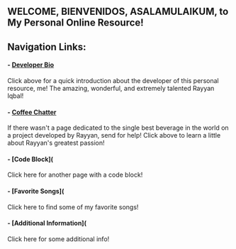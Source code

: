 WELCOME, BIENVENIDOS, ASALAMULAIKUM, to My Personal Online Resource!
------------------------

## Navigation Links:

#### - [Developer Bio](https://github.com/rai8d4/rayyan-iqbal-personal-site/blob/f96dcda273729f7ec92b6d3f663169944347c820/developerbio.md)

Click above for a quick introduction about the developer of this personal resource, me! The amazing, wonderful, and extremely talented Rayyan Iqbal! 

#### - [Coffee Chatter](https://github.com/rai8d4/rayyan-iqbal-personal-site/blob/bfd4ece958fc4831f5c728bd4be1aee565c06646/coffechatter.md)

If there wasn't a page dedicated to the single best beverage in the world on a project developed by Rayyan, send for help! Click above to learn a little about Rayyan's greatest passion!

#### - [Code Block](
Click here for another page with a code block!

#### - [Favorite Songs](
Click here to find some of my favorite songs!

#### - [Additional Information](
Click here for some additional info! 

